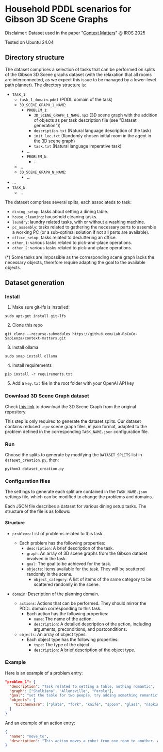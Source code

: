 # Household PDDL scenarios for Gibson 3D Scene Graphs
Disclaimer: Dataset used in the paper "[Context Matters](https://github.com/Lab-RoCoCo-Sapienza/context-matters)" @ IROS 2025

Tested on Ubuntu 24.04

## Directory structure

The dataset comprises a selection of tasks that can be performed on splits of the Gibson 3D Scene graphs dataset (with the relaxation that all rooms are interconnected, as we expect this issue to be managed by a lower-level path planner). 
The directory structure is:
- `TASK_1`:
  + `task_1_domain.pddl` (PDDL domain of the task)
  + `3D_SCENE_GRAPH_1_NAME`:
    * `PROBLEM_1`:
      - `3D_SCENE_GRAPH_1_NAME.npz` (3D scene graph with the addition of objects as per task description file (see "Dataset generation"))
      - `description.txt` (Natural language description of the task)
      - `init_loc.txt` (Randomly chosen initial room in the agent in the 3D scene graph)
      - `task.txt` (Natural language imperative task)
    * ...
    * `PROBLEM_N`:
      * ...
  + ...
  + `3D_SCENE_GRAPH_N_NAME`:
    * ...
- ...
- `TASK_N`:
  + ...  


The dataset comprises several splits, each associateds to task:

* `dining_setup`: tasks about setting a dining table.
* `house_cleaning`: household cleaning tasks.
* `laundry`: laundry related tasks, with or without a washing machine.
* `pc_assembly`: tasks related to gathering the necessary parts to assemble a working PC (or a sub-optimal solution if not all parts are available).
* `office_setup`: tasks related to decluttering an office. 
* `other_1`: various tasks related to pick-and-place operations.
* `other_2`: various tasks related to pick-and-place operations.

\(\*\) Some tasks are impossible as the corresponding scene graph lacks the necessary objects, therefore require adapting the goal to the available objects.


## Dataset generation

### Install

1) Make sure git-lfs is installed:
```
sudo apt-get install git-lfs
```

2) Clone this repo
```
git clone --recurse-submodules https://github.com/Lab-RoCoCo-Sapienza/context-matters.git
```

3) Install ollama
```
sudo snap install ollama
```

4) Install requirements
```
pip install -r requirements.txt
```

5) Add a `key.txt` file in the root folder with your OpenAI API key


### Download 3D Scene Graph dataset
Check [this link](https://github.com/StanfordVL/3DSceneGraph) to download the 3D Scene Graph from the original repository.

This step is only required to generate the dataset splits. Our dataset contains reduced `.npz` scene graph files, in json format, adapted to the problem defined in the corresponding `TASK_NAME.json` configuration file. 

### Run
Choose the splits to generate by modifying the `DATASET_SPLITS` list in `dataset_creation.py`, then:

```
python3 dataset_creation.py
```

### Configuration files

The settings to generate each split are contained in the `TASK_NAME.json` settings file, which can be modified to change the problems and domains.

Each JSON file describes a dataset for various dining setup tasks. The structure of the file is as follows:

#### Structure

- `problems`: List of problems related to this task.
  - Each problem has the following properties:
    - `description`: A brief description of the task.
    - `graph`: An array of 3D scene graphs from the Gibson dataset involved in the task. 
    - `goal`: The goal to be achieved for the task.
    - `objects`: Items available for the task. They will be scattered randomly in the scene.
      - `object_category`: A list of items of the same category to be scattered randomly in the scene.

- `domain`: Description of the planning domain.
  - `actions`: Actions that can be performed. They should mirror the PDDL domain corresponding to this task.
    - Each action has the following properties:
      - `name`: The name of the action.
      - `description`: A detailed description of the action, including arguments, preconditions, and postconditions.
  - `objects`: An array of object types.
    - Each object type has the following properties:
      - `type`: The type of the object.
      - `description`: A brief description of the object type.

### Example

Here is an example of a problem entry:

```json
"problem_1": {
  "description": "Task related to setting a table, nothing romantic",
  "graph": ["Shelbiana", "Allensville", "Parole"],
  "goal": "set the table for two people, try adding something romantic",
  "objects": {
    "kitchenware": ["plate", "fork", "knife", "spoon", "glass", "napkin", "fork", "knife", "spoon", "glass", "napkin"]
  }
}
```

And an example of an action entry:

```json
{
  "name": "move_to",
  "description": "This action moves a robot from one room to another. Arguments: robot (the robot to be moved), from (the room the robot is currently in), to (the room the robot will move to). Preconditions: the robot must be in the 'from' room. Postconditions: the robot is no longer in the 'from' room and is now in the 'to' room."
}
```


